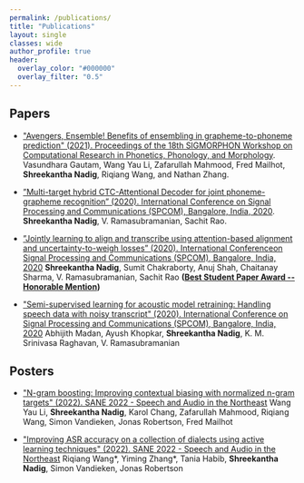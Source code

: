 ```yaml
---
permalink: /publications/
title: "Publications"
layout: single
classes: wide
author_profile: true
header:
  overlay_color: "#000000"
  overlay_filter: "0.5"
---
```


## Papers

- ["Avengers, Ensemble! Benefits of ensembling in grapheme-to-phoneme prediction" (2021). Proceedings of the 18th SIGMORPHON Workshop on Computational Research in Phonetics, Phonology, and Morphology](https://aclanthology.org/2021.sigmorphon-1.16/). Vasundhara Gautam, Wang Yau Li, Zafarullah Mahmood, Fred Mailhot, **Shreekantha Nadig**, Riqiang Wang, and Nathan Zhang.

- [”Multi-target hybrid CTC-Attentional Decoder for joint phoneme-grapheme recognition” (2020). International Conference on Signal Processing and Communications (SPCOM), Bangalore, India, 2020](https://ieeexplore.ieee.org/document/9179603). **Shreekantha Nadig**, V. Ramasubramanian, Sachit Rao.

- [”Jointly learning to align and transcribe using attention-based alignment and uncertainty-to-weigh losses” (2020). International Conferenceon Signal Processing and Communications (SPCOM), Bangalore, India, 2020](https://ieeexplore.ieee.org/document/9179519) **Shreekantha Nadig**, Sumit Chakraborty, Anuj Shah, Chaitanay Sharma, V. Ramasubramanian, Sachit Rao
**([Best Student Paper Award -- Honorable Mention](https://ece.iisc.ac.in/~spcom/2020/award.html))**

- ["Semi-supervised learning for acoustic model retraining: Handling speech data with noisy transcript" (2020). International Conference on Signal Processing and Communications (SPCOM), Bangalore, India, 2020](https://ieeexplore.ieee.org/document/9179517) Abhijith Madan, Ayush Khopkar, **Shreekantha Nadig**, K. M. Srinivasa Raghavan, V. Ramasubramanian

## Posters

- ["N-gram boosting: Improving contextual biasing with normalized n-gram targets" (2022). SANE 2022 - Speech and Audio in the Northeast](https://www.saneworkshop.org/sane2022/#Posters) Wang Yau Li, **Shreekantha Nadig**, Karol Chang, Zafarullah Mahmood, Riqiang Wang, Simon Vandieken, Jonas Robertson, Fred Mailhot

- ["Improving ASR accuracy on a collection of dialects using active learning techniques" (2022). SANE 2022 - Speech and Audio in the Northeast](https://www.saneworkshop.org/sane2022/#Posters) Riqiang Wang*, Yiming Zhang*, Tania Habib, **Shreekantha Nadig**, Simon Vandieken, Jonas Robertson

<style>
#noneall a{
    text-decoration:none !important;
}
</style>